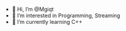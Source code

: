 - 👋 Hi, I’m @Mgiqt
- 👀 I’m interested in Programming, Streaming
- 🌱 I’m currently learning C++
<!---
- ⚡ Fun fact: ...
--->

<!---
Mgiqt/Mgiqt is a ✨ special ✨ repository because its `README.md` (this file) appears on your GitHub profile.
You can click the Preview link to take a look at your changes.
--->

